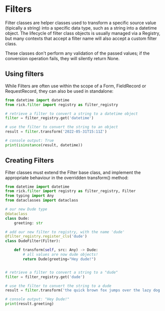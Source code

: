 # Filters

Filter classes are helper classes used to transform a specific source value (tipically a string) into a specific data type, such as
a string into a datetime object. The lifecycle of filter class objects is usually managed via a Registry, but many
contexts that accept a filter name will also accept a custom filter class.

These classes don't perform any validation of the passed values; if the conversion operation fails, they will silently
return None. 

## Using filters

While Filters are often use within the scope of a Form, FieldRecord or RequestRecord, they can also be used in standalone:
```python
from datetime import datetime
from rick.filter import registry as filter_registry

# retrieve a filter to convert a string to a datetime object
filter = filter_registry.get('datetime')

# use the filter to convert the string to an object
result = filter.transform('2022-05-31T15:11Z')

# console output: True
print(isinstance(result, datetime))
```

## Creating Filters

Filter classes must extend the Filter base class, and implement the appropriate behaviour in the overridden transform() method:

```python
from datetime import datetime
from rick.filter import registry as filter_registry, Filter
from typing import Any
from dataclasses import dataclass

# our new Dude type
@dataclass
class Dude:
    greeting: str

# add our new filter to registry, with the name 'dude'
@filter_registry.register_cls('dude')
class DudeFilter(Filter):

    def transform(self, src: Any) -> Dude:
        # all values are now dude objects!
        return Dude(greeting="Hey dude!")


# retrieve a filter to convert a string to a "dude"
filter = filter_registry.get('dude')

# use the filter to convert the string to a dude
result = filter.transform('the quick brown fox jumps over the lazy dog')

# console output: "Hey Dude!"
print(result.greeting)
```

